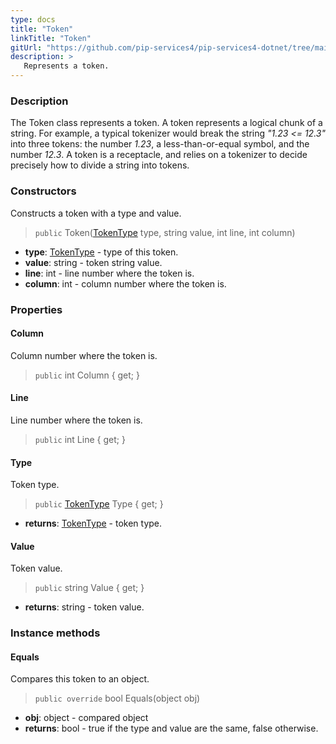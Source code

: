 ```yaml
---
type: docs
title: "Token"
linkTitle: "Token"
gitUrl: "https://github.com/pip-services4/pip-services4-dotnet/tree/main/pip-services4-expressions-dotnet"
description: > 
   Represents a token.
---
```


### Description

The Token class represents a token.  A token represents a logical chunk of a string. For example, a typical tokenizer would break the string *"1.23 <= 12.3"* into three tokens: the number *1.23*, a less-than-or-equal symbol, and the number *12.3*. A token is a receptacle, and relies on a tokenizer to decide precisely how to divide a string into tokens.

### Constructors
Constructs a token with a type and value.

> `public` Token([TokenType](../token_type) type, string value, int line, int column)

- **type**: [TokenType](../token_type) - type of this token.
- **value**: string - token string value.
- **line**: int - line number where the token is.
- **column**: int - column number where the token is.

### Properties

#### Column
Column number where the token is.

> `public` int Column { get; }

#### Line
Line number where the token is.

> `public` int Line { get; }


#### Type
Token type.

> `public` [TokenType](../token_type) Type { get; }

- **returns**: [TokenType](../token_type) - token type.


#### Value
Token value.

> `public` string Value { get; }

- **returns**: string - token value.

### Instance methods

#### Equals
Compares this token to an object.
> `public override` bool Equals(object obj)

- **obj**: object - compared object
- **returns**: bool - true if the type and value are the same, false otherwise.
